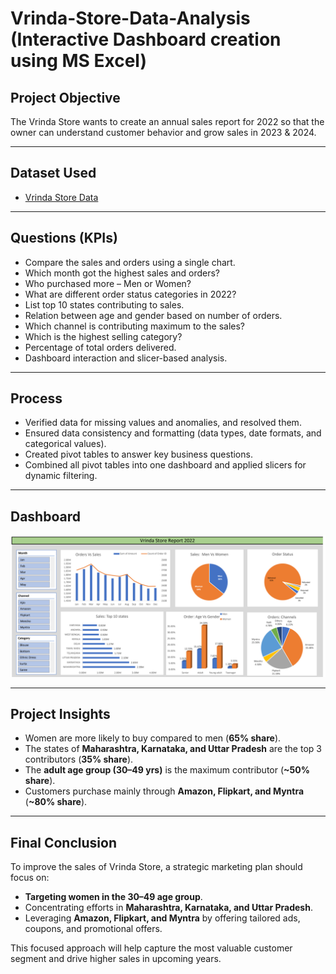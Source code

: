 # Vrinda-Store-Data-Analysis (Interactive Dashboard creation using MS Excel)

## **Project Objective**

The Vrinda Store wants to create an annual sales report for 2022 so that the owner can understand customer behavior and grow sales in 2023 & 2024.

---

## **Dataset Used**

- <a href="https://github.com/Kiransadhu/Portfolio/blob/1489ad654c9f02e0cdc1118ee677e590a18611c7/Data%20Analysis/Excel/Vrinda%20Store%20Data%20Analysis%20(2022)/Vrinda%20Store.xlsx">Vrinda Store Data</a>
---

## **Questions (KPIs)**

- Compare the sales and orders using a single chart.  
- Which month got the highest sales and orders?  
- Who purchased more – Men or Women?  
- What are different order status categories in 2022?  
- List top 10 states contributing to sales.  
- Relation between age and gender based on number of orders.  
- Which channel is contributing maximum to the sales?  
- Which is the highest selling category?  
- Percentage of total orders delivered.  
- Dashboard interaction and slicer-based analysis.  

---

## **Process**

- Verified data for missing values and anomalies, and resolved them.  
- Ensured data consistency and formatting (data types, date formats, and categorical values).  
- Created pivot tables to answer key business questions.  
- Combined all pivot tables into one dashboard and applied slicers for dynamic filtering.  

---

## **Dashboard**

![Dashboard](https://github.com/Kiransadhu/Portfolio/blob/1489ad654c9f02e0cdc1118ee677e590a18611c7/Data%20Analysis/Excel/Vrinda%20Store%20Data%20Analysis%20(2022)/Vrinda%20Store%20Dashboard.png)

---

## **Project Insights**

- Women are more likely to buy compared to men (**65% share**).  
- The states of **Maharashtra, Karnataka, and Uttar Pradesh** are the top 3 contributors (**35% share**).  
- The **adult age group (30–49 yrs)** is the maximum contributor (**~50% share**).  
- Customers purchase mainly through **Amazon, Flipkart, and Myntra** (**~80% share**).  

---

## **Final Conclusion**

To improve the sales of Vrinda Store, a strategic marketing plan should focus on:  

- **Targeting women in the 30–49 age group**.  
- Concentrating efforts in **Maharashtra, Karnataka, and Uttar Pradesh**.  
- Leveraging **Amazon, Flipkart, and Myntra** by offering tailored ads, coupons, and promotional offers.  

This focused approach will help capture the most valuable customer segment and drive higher sales in upcoming years.  
